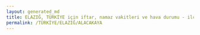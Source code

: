 ```yaml
---
layout: generated_md
title: ELAZIĞ, TÜRKİYE için iftar, namaz vakitleri ve hava durumu - ilçe/eyalet seç
permalink: /TÜRKİYE/ELAZIĞ/ALACAKAYA
---
```


<script type="text/javascript">
  var country = TÜRKİYE;
  var city = ELAZIĞ;
  var state = ALACAKAYA;
  var lat = 72;
  var lon = 21;
</script>
